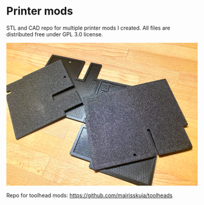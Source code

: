 # Printer mods

STL and CAD repo for multiple printer mods I created.
All files are distributed free under GPL 3.0 license.

![Actual print example](https://github.com/mairisskuja/printer-mods/blob/main/%5B%20Ender%20SW%20%5D%20Modified%20Frame%20Panels/Images/panel_photo_0.png)

Repo for toolhead mods: https://github.com/mairisskuja/toolheads
